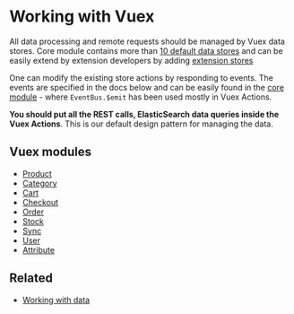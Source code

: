 # Working with Vuex

All data processing and remote requests should be managed by Vuex data stores. Core module contains more than [10 default data stores](https://github.com/DivanteLtd/vue-storefront/tree/master/core/store/modules) and can be easily extend by extension developers by adding [extension stores](https://github.com/DivanteLtd/vue-storefront/blob/master/doc/extensions/Working%20with%20extensions.md)

One can modify the existing store actions by responding to events. The events are specified in the docs below and can be easily found in the [core module](https://github.com/DivanteLtd/vue-storefront/tree/master/core) - where `EventBus.$emit` has been used mostly in Vuex Actions.

**You should put all the REST calls, ElasticSearch data queries inside the Vuex Actions**. This is our default design pattern for managing the data.

## Vuex modules
 * [Product](Product%20Store.md)
 * [Category](Category%20Store.md)
 * [Cart](Cart%20Store.md)
 * [Checkout](Checkout%20Store.md)
 * [Order](Order%20Store.md)
 * [Stock](Stock%20Store.md)
 * [Sync](Sync%20Store.md)
 * [User](User%20Store.md)
 * [Attribute](Attribute%20Store.md)
 
 ## Related

* [Working with data](https://github.com/DivanteLtd/vue-storefront/blob/master/doc/Working%20with%20data.md)
